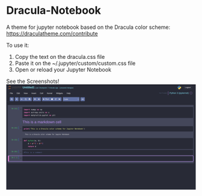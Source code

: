 # Dracula-Notebook
A theme for jupyter notebook based on the Dracula color scheme: https://draculatheme.com/contribute

To use it:
1) Copy the text on the dracula.css file
2) Paste it on the ~/.jupyter/custom/custom.css file
3) Open or reload your Jupyter Notebook

See the Screenshots!
![](https://github.com/lex-andr/Dracula-Notebook/blob/main/Dracula-SS.png?raw=true)

